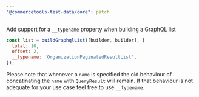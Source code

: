 ```yaml
---
"@commercetools-test-data/core": patch
---
```


Add support for a `__typename` property when building a GraphQL list

```js
const list = buildGraphqlList([builder, builder], {
  total: 10,
  offset: 2,
  __typename: 'OrganizationPaginatedResultList',
});
```

Please note that whenever a `name` is specified the old behaviour of concatinating the `name` with `QueryResult` will remain. If that behaviour is not adequate for your use case feel free to use `__typename`.
